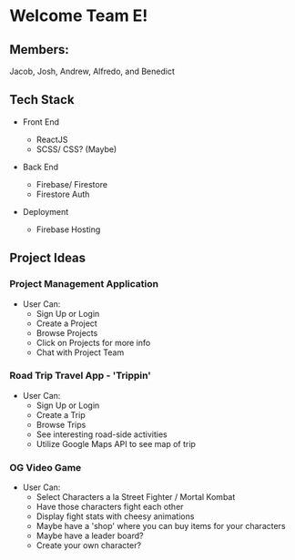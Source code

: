 # Welcome Team E!

## Members:

Jacob, Josh, Andrew, Alfredo, and Benedict

## Tech Stack

- Front End

  - ReactJS
  - SCSS/ CSS? (Maybe)

- Back End

  - Firebase/ Firestore
  - Firestore Auth

- Deployment
  - Firebase Hosting

## Project Ideas

### Project Management Application

- User Can:
  - Sign Up or Login
  - Create a Project
  - Browse Projects
  - Click on Projects for more info
  - Chat with Project Team

### Road Trip Travel App - 'Trippin'

- User Can:
  - Sign Up or Login
  - Create a Trip
  - Browse Trips
  - See interesting road-side activities
  - Utilize Google Maps API to see map of trip

### OG Video Game

- User Can:
  - Select Characters a la Street Fighter / Mortal Kombat
  - Have those characters fight each other
  - Display fight stats with cheesy animations
  - Maybe have a 'shop' where you can buy items for your characters
  - Maybe have a leader board?
  - Create your own character?
